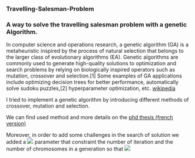 ### Travelling-Salesman-Problem
### A way to solve the travelling salesman problem with a genetic Algorithm.


In computer science and operations research, a genetic algorithm (GA) is a 
metaheuristic inspired by the process of natural selection that belongs to the larger 
class of evolutionary algorithms (EA). Genetic algorithms are commonly used to generate
high-quality solutions to optimization and search problems by relying on biologically 
inspired operators such as mutation, crossover and selection.[1] Some examples of GA 
applications include optimizing decision trees for better performance, automatically 
solve sudoku puzzles,[2] hyperparameter optimization, etc. [wikipedia](https://en.wikipedia.org/wiki/Genetic_algorithm)

I tried to implement a genetic algorithm by introducing different methods
of crossover, mutation and selection.

We can find used method and more details on the [phd thesis (french version)](https://tel.archives-ouvertes.fr/tel-00126292/document)


Moreover, in order to add some challenges in the search of solution we added a <img src="https://render.githubusercontent.com/render/math?math=LIMIT"> parameter that constraint the number of iteration and the number of chromosomes in a generation so that 
<img src="https://render.githubusercontent.com/render/math?math=Nb\_chrom \times nb\_iter = LIMIT">


